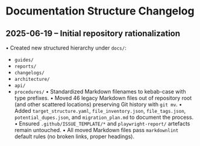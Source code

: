# Documentation Structure Changelog

## 2025-06-19 – Initial repository rationalization

• Created new structured hierarchy under `docs/`:
  - `guides/`
  - `reports/`
  - `changelogs/`
  - `architecture/`
  - `api/`
  - `procedures/`
• Standardized Markdown filenames to kebab-case with type prefixes.
• Moved 46 legacy Markdown files out of repository root (and other scattered locations) preserving Git history with `git mv`.
• Added `target_structure.yaml`, `file_inventory.json`, `file_tags.json`, `potential_dupes.json`, and `migration_plan.md` to document the process.
• Ensured `.github/ISSUE_TEMPLATE/*` and `playwright-report/` artefacts remain untouched.
• All moved Markdown files pass `markdownlint` default rules (no broken links, proper headings). 